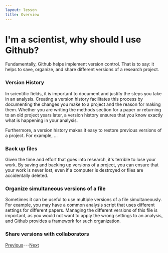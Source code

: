 ```yaml
---
layout: lesson
title: Overview
---
```


# I'm a scientist, why should I use Github?

Fundamentally, Github helps implement version control. That is to say: it helps to save, organize, and share different versions of a research project.

### Version History
In scientific fields, it is important to document and justify the steps you take in an analysis. Creating a version history facilitates this process by documenting the changes you make to a project and the reason for making them. Whether you are writing the methods section for a paper or returning to an old project years later, a version history ensures that you know exactly what is happening in your analysis.

Furthermore, a version history makes it easy to restore previous versions of a project. For example, ...

### Back up files
Given the time and effort that goes into research, it's terrible to lose your work. By saving and backing up versions of a project, you can ensure that your work is never lost, even if a computer is destroyed or files are accidentally deleted.

### Organize simultaneous versions of a file
Sometimes it can be useful to use multiple versions of a file simultaneously. For example, you may have a common analysis script that uses different settings for different papers. Managing the different versions of this file is important, as you would not want to apply the wrong settings to an analysis, and Github provides a framework for such organization.

### Share versions with collaborators



[Previous](welcome)---[Next](git-vs-github)
